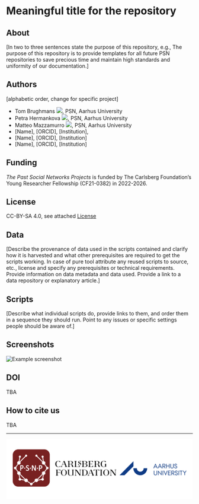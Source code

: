 # Meaningful title for the repository

## About
[In two to three sentences state the purpose of this repository, e.g., The purpose of this repository is to provide templates for all future PSN repositories to save precious time and maintain high standards and uniformity of our documentation.]

## Authors 
[alphabetic order, change for specific project]

* Tom Brughmans [![](https://orcid.org/sites/default/files/images/orcid_16x16.png)](https://orcid.org/0000-0002-1589-7768), PSN, Aarhus University
* Petra Hermankova [![](https://orcid.org/sites/default/files/images/orcid_16x16.png)](https://orcid.org/0000-0002-6349-0540), PSN, Aarhus University
* Matteo Mazzamurro [![](https://orcid.org/sites/default/files/images/orcid_16x16.png)](https://orcid.org/0009-0004-4454-1551), PSN, Aarhus University
* [Name], [ORCID], [Institution], 
* [Name], [ORCID], [Institution]
* [Name], [ORCID], [Institution]

## Funding
*The Past Social Networks Projects* is funded by The Carlsberg Foundation’s Young Researcher Fellowship (CF21-0382) in 2022-2026. 

## License
CC-BY-SA 4.0, see attached [License](./License.md)

## Data
[Describe the provenance of data used in the scripts contained and clarify how it is harvested and what other prerequisites are required to get the scripts working. In case of pure tool attribute any reused scripts to source, etc., license and specify any prerequisites or technical requirements. Provide information on data metadata and data used. Provide a link to a data repository or explanatory article.] 

## Scripts
[Describe what individual scripts do, provide links to them, and order them in a sequence they should run. Point to any issues or specific settings people should be aware of.]

## Screenshots
![Example screenshot](./img/screenshot.png)


## DOI
TBA

## How to cite us
TBA

---


<img src="./img/Main_banner.png" alt="Logo banner">


